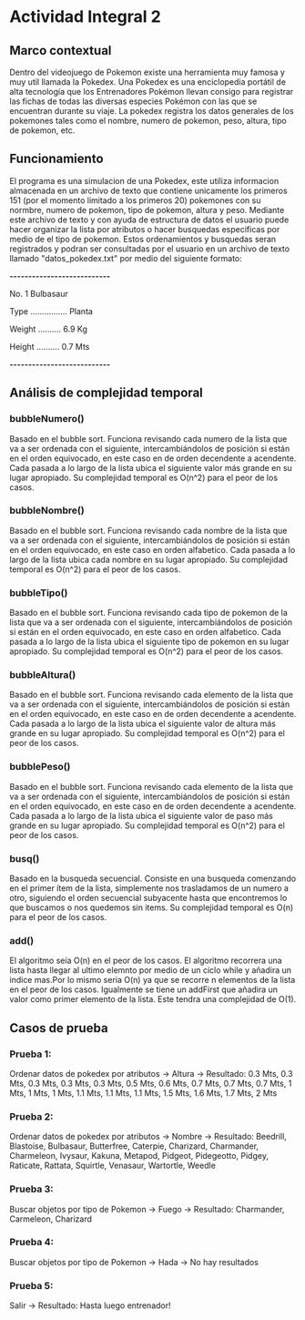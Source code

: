 # Actividad Integral 2
## Marco contextual 
Dentro del videojuego de Pokemon existe una herramienta muy famosa y muy util llamada la Pokedex. Una Pokedex es una enciclopedia portátil de alta tecnología que los Entrenadores Pokémon llevan consigo para registrar las fichas de todas las diversas especies Pokémon con las que se encuentran durante su viaje. La pokedex registra los datos generales de los pokemones tales como el nombre, numero de pokemon, peso, altura, tipo de pokemon, etc.
## Funcionamiento
El programa  es una simulacion de una Pokedex, este utiliza informacion almacenada en un archivo de texto que contiene unicamente los primeros 151 (por el momento limitado a los primeros 20) pokemones con su normbre, numero de pokemon, tipo de pokemon, altura y peso. Mediante este archivo de texto y con ayuda de estructura de datos el usuario puede hacer organizar la lista por atributos o hacer busquedas especificas por medio de el tipo de pokemon. Estos ordenamientos y busquedas seran registrados y podran ser consultadas por el usuario en un archivo de texto llamado "datos_pokedex.txt" por medio del siguiente formato:

**---------------------------**

No. 1 Bulbasaur

Type ................ Planta
    
Weight .......... 6.9 Kg

Height .......... 0.7 Mts

**---------------------------**

## Análisis de complejidad temporal

### bubbleNumero()

Basado en el bubble sort. Funciona revisando cada numero de la lista que va a ser ordenada con el siguiente, intercambiándolos de posición si están en el orden equivocado, en este caso en de orden decendente a acendente. Cada pasada a lo largo de la lista ubica el siguiente valor más grande en su lugar apropiado. Su complejidad temporal es O(n^2) para el peor de los casos.

### bubbleNombre()

Basado en el bubble sort. Funciona revisando cada nombre de la lista que va a ser ordenada con el siguiente, intercambiándolos de posición si están en el orden equivocado, en este caso en orden alfabetico. Cada pasada a lo largo de la lista ubica cada nombre en su lugar apropiado. Su complejidad temporal es O(n^2) para el peor de los casos.

### bubbleTipo()

Basado en el bubble sort. Funciona revisando cada tipo de pokemon de la lista que va a ser ordenada con el siguiente, intercambiándolos de posición si están en el orden equivocado, en este caso en orden alfabetico. Cada pasada a lo largo de la lista ubica el siguiente tipo de pokemon en su lugar apropiado. Su complejidad temporal es O(n^2) para el peor de los casos.

### bubbleAltura()

Basado en el bubble sort. Funciona revisando cada elemento de la lista que va a ser ordenada con el siguiente, intercambiándolos de posición si están en el orden equivocado, en este caso en de orden decendente a acendente. Cada pasada a lo largo de la lista ubica el siguiente valor de altura más grande en su lugar apropiado. Su complejidad temporal es O(n^2) para el peor de los casos.

### bubblePeso()

Basado en el bubble sort. Funciona revisando cada elemento de la lista que va a ser ordenada con el siguiente, intercambiándolos de posición si están en el orden equivocado, en este caso en de orden decendente a acendente. Cada pasada a lo largo de la lista ubica el siguiente valor de paso más grande en su lugar apropiado. Su complejidad temporal es O(n^2) para el peor de los casos.

### busq()

Basado en la busqueda secuencial. Consiste en una busqueda comenzando en el primer ítem de la lista, simplemente nos trasladamos de un numero a otro, siguiendo el orden secuencial subyacente hasta que encontremos lo que buscamos o nos quedemos sin items. Su complejidad temporal es O(n) para el peor de los casos.

### add()

El algoritmo seía O(n) en el peor de los casos. El algoritmo recorrera una lista hasta llegar al ultimo elemnto por medio de un ciclo while y añadira un indice mas.Por lo mismo seria O(n) ya que se recorre n elementos de la lista en el peor de los casos. Igualmente se tiene un addFirst que añadira un valor como primer elemento de la lista. Este tendra una complejidad de O(1).

## Casos de prueba

### Prueba 1:

Ordenar datos de pokedex por atributos -> Altura -> Resultado: 0.3 Mts, 0.3 Mts, 0.3 Mts, 0.3 Mts, 0.3 Mts, 0.5 Mts, 0.6 Mts, 0.7 Mts, 0.7 Mts, 0.7 Mts, 1 Mts, 1 Mts, 1 Mts, 1.1 Mts, 1.1 Mts, 1.1 Mts, 1.5 Mts, 1.6 Mts, 1.7 Mts, 2 Mts

### Prueba 2:

Ordenar datos de pokedex por atributos -> Nombre -> Resultado: Beedrill, Blastoise, Bulbasaur, Butterfree, Caterpie, Charizard, Charmander, Charmeleon, Ivysaur, Kakuna, Metapod, Pidgeot, Pidegeotto, Pidgey, Raticate, Rattata, Squirtle, Venasaur, Wartortle, Weedle

### Prueba 3:

Buscar objetos por tipo de Pokemon -> Fuego -> Resultado: Charmander, Carmeleon, Charizard

### Prueba 4:

Buscar objetos por tipo de Pokemon -> Hada -> No hay resultados

### Prueba 5:

Salir -> Resultado: Hasta luego entrenador!

